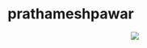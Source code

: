# prathameshpawar

<p align="center"> <a href="https://prathameshpawar.vercel.app/"> <img src="https://metrics.lecoq.io/Redop1189?template=classic&base.header=0&base.activity=0&base.community=0&base.repositories=0&base.metadata=0&pagespeed=1&pagespeed.url=https%3A%2F%2Fprathameshpawar.vercel.app%2F&pagespeed.detailed=false&pagespeed.screenshot=true&config.timezone=Asia%2FCalcutta"> </a> </p>
